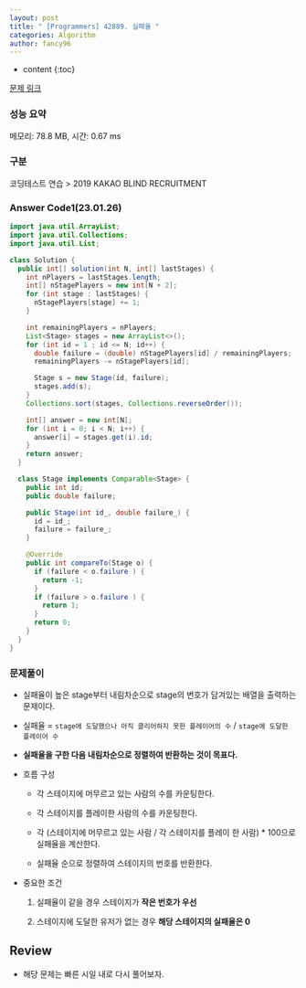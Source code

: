 ```yaml
---
layout: post
title: " [Programmers] 42889. 실패율 "
categories: Algorithm
author: fancy96
---
```

* content
{:toc}

[문제 링크](https://school.programmers.co.kr/learn/courses/30/lessons/42889)

### 성능 요약

메모리: 78.8 MB, 시간: 0.67 ms

### 구분

코딩테스트 연습 > 2019 KAKAO BLIND RECRUITMENT

### Answer Code1(23.01.26)

```java
import java.util.ArrayList;
import java.util.Collections;
import java.util.List;

class Solution {
  public int[] solution(int N, int[] lastStages) {
    int nPlayers = lastStages.length;
    int[] nStagePlayers = new int[N + 2];
    for (int stage : lastStages) {
      nStagePlayers[stage] += 1;
    }

    int remainingPlayers = nPlayers;
    List<Stage> stages = new ArrayList<>();
    for (int id = 1 ; id <= N; id++) {
      double failure = (double) nStagePlayers[id] / remainingPlayers;
      remainingPlayers -= nStagePlayers[id];

      Stage s = new Stage(id, failure);
      stages.add(s);
    }
    Collections.sort(stages, Collections.reverseOrder());

    int[] answer = new int[N];
    for (int i = 0; i < N; i++) {
      answer[i] = stages.get(i).id;
    }
    return answer;
  }

  class Stage implements Comparable<Stage> {
    public int id;
    public double failure;

    public Stage(int id_, double failure_) {
      id = id_;
      failure = failure_;
    }

    @Override
    public int compareTo(Stage o) {
      if (failure < o.failure ) {
        return -1;
      }
      if (failure > o.failure ) {
        return 1;
      }
      return 0;
    }
  }
}
```

### 문제풀이

* 실패율이 높은 stage부터 내림차순으로 stage의 번호가 담겨있는 배열을 출력하는 문제이다.

* 실패율 = `stage에 도달했으나 아직 클리어하지 못한 플레이어의 수` / `stage에 도달한 플레이어 수`

* **실패율을 구한 다음 내림차순으로 정렬하여 반환하는 것이 목표다.**

* 흐름 구성

    * 각 스테이지에 머무르고 있는 사람의 수를 카운팅한다.

    * 각 스테이지를 플레이한 사람의 수를 카운팅한다.

    * 각 (스테이지에 머무르고 있는 사람 / 각 스테이지를 플레이 한 사람) * 100으로 실패율을 계산한다.

    * 실패율 순으로 정렬하여 스테이지의 번호를 반환한다.

* 중요한 조건

    1. 실패율이 같을 경우 스테이지가 **작은 번호가 우선**

    2. 스테이지에 도달한 유저가 없는 경우 **해당 스테이지의 실패율은 0**

 


## Review

* 해당 문제는 빠른 시일 내로 다시 풀어보자.
